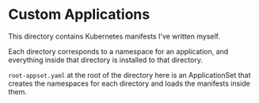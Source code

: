 # Custom Applications

This directory contains Kubernetes manifests I've written myself.

Each directory corresponds to a namespace for an application, 
and everything inside that directory is installed to that directory.

`root-appset.yaml` at the root of the directory here is an ApplicationSet 
that creates the namespaces for each directory and loads the manifests inside them.